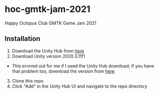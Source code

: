 # hoc-gmtk-jam-2021
Happy Octopus Club GMTK Game Jam 2021

## Installation
1. Download the Unity Hub from [here](https://store.unity.com/download?ref=personal)
2. Download Unity version 2020.3.11f1
  - This errored out for me if I used the Unity Hub download; if you have that problem too, download the version from [here](https://unity3d.com/get-unity/download/archive)
3. Clone this repo
4. Click "Add" in the Unity Hub UI and navigate to the repo directory
